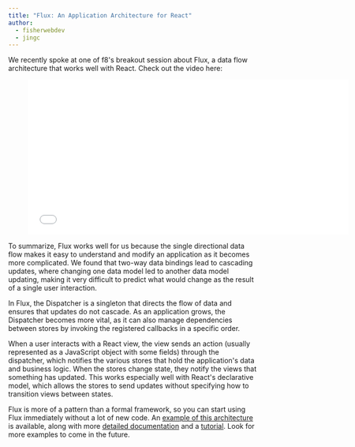 ```yaml
---
title: "Flux: An Application Architecture for React"
author:
  - fisherwebdev
  - jingc
---
```


We recently spoke at one of f8's breakout session about Flux, a data flow architecture that works well with React.  Check out the video here:

<figure><iframe width="650" height="315" src="//www.youtube-nocookie.com/embed/nYkdrAPrdcw?list=PLb0IAmt7-GS188xDYE-u1ShQmFFGbrk0v&start=621" frameborder="0" allowfullscreen></iframe></figure>

To summarize, Flux works well for us because the single directional data flow makes it easy to understand and modify an application as it becomes more complicated. We found that two-way data bindings lead to cascading updates, where changing one data model led to another data model updating, making it very difficult to predict what would change as the result of a single user interaction.

In Flux, the Dispatcher is a singleton that directs the flow of data and ensures that updates do not cascade. As an application grows, the Dispatcher becomes more vital, as it can also manage dependencies between stores by invoking the registered callbacks in a specific order.

When a user interacts with a React view, the view sends an action (usually represented as a JavaScript object with some fields) through the dispatcher, which notifies the various stores that hold the application's data and business logic. When the stores change state, they notify the views that something has updated. This works especially well with React's declarative model, which allows the stores to send updates without specifying how to transition views between states.

Flux is more of a pattern than a formal framework, so you can start using Flux immediately without a lot of new code. An [example of this architecture](https://github.com/facebook/flux/tree/master/examples/flux-todomvc) is available, along with more [detailed documentation](https://facebook.github.io/flux/docs/overview.html) and a [tutorial](https://github.com/facebook/flux/tree/main/examples/flux-todomvc). Look for more examples to come in the future.
